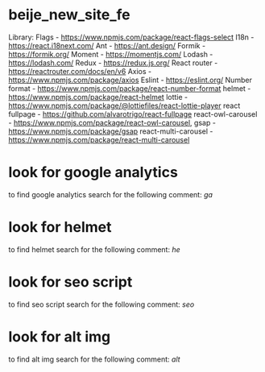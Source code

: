 # beije_new_site_fe
Library:
  Flags - https://www.npmjs.com/package/react-flags-select
  I18n - https://react.i18next.com/
  Ant - https://ant.design/
  Formik - https://formik.org/
  Moment - https://momentjs.com/
  Lodash - https://lodash.com/
  Redux - https://redux.js.org/
  React router - https://reactrouter.com/docs/en/v6
  Axios - https://www.npmjs.com/package/axios
  Eslint - https://eslint.org/
  Number format - https://www.npmjs.com/package/react-number-format
  helmet - https://www.npmjs.com/package/react-helmet
  lottie - https://www.npmjs.com/package/@lottiefiles/react-lottie-player
  react fullpage - https://github.com/alvarotrigo/react-fullpage
  react-owl-carousel - https://www.npmjs.com/package/react-owl-carousel,
  gsap - https://www.npmjs.com/package/gsap
  react-multi-carousel - https://www.npmjs.com/package/react-multi-carousel

# look for google analytics
to find google analytics search for the following comment: *ga*

# look for helmet
to find helmet search for the following comment: *he*

# look for seo script
to find seo script search for the following comment: *seo*

# look for alt img
to find alt img search for the following comment: *alt*

